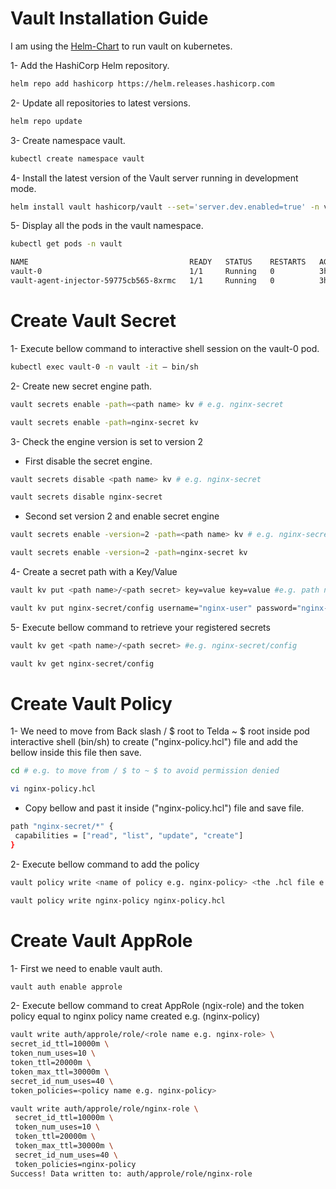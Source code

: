 # Vault Installation Guide

I am using the [Helm-Chart](https://www.vaultproject.io/docs/platform/k8s/helm) to run vault on kubernetes.

1- Add the HashiCorp Helm repository.

```bash
helm repo add hashicorp https://helm.releases.hashicorp.com
```
2- Update all repositories to latest versions.

```bash
helm repo update
```

3- Create namespace vault.

```bash
kubectl create namespace vault
```

4- Install the latest version of the Vault server running in development mode.

```bash
helm install vault hashicorp/vault --set='server.dev.enabled=true' -n vault
```
5- Display all the pods in the vault namespace.

```bash
kubectl get pods -n vault
```
```sh
NAME                                    READY   STATUS    RESTARTS   AGE
vault-0                                 1/1     Running   0          3h8m
vault-agent-injector-59775cb565-8xrmc   1/1     Running   0          3h8m
```

# Create Vault Secret

1- Execute bellow command to interactive shell session on the vault-0 pod.

```bash
kubectl exec vault-0 -n vault -it – bin/sh
```

2- Create new secret engine path.

```bash
vault secrets enable -path=<path name> kv # e.g. nginx-secret
```

```bash
vault secrets enable -path=nginx-secret kv 
```

3- Check the engine version is set to version 2

- First disable the secret engine.

```bash
vault secrets disable <path name> kv # e.g. nginx-secret
```
```bash
vault secrets disable nginx-secret
```
    
- Second set version 2 and enable secret engine
  
```bash
vault secrets enable -version=2 -path=<path name> kv # e.g. nginx-secret
```
    
```bash
vault secrets enable -version=2 -path=nginx-secret kv 
```

4- Create a secret path with a Key/Value

```bash
vault kv put <path name>/<path secret> key=value key=value #e.g. path name:(nginx-secret) path secret:(config) key & value username="nginx-user" password="nginx-password"
```

```bash
vault kv put nginx-secret/config username="nginx-user" password="nginx-password"
```

5- Execute bellow command to retrieve your registered secrets

```bash
vault kv get <path name>/<path secret> #e.g. nginx-secret/config
```

```bash
vault kv get nginx-secret/config
```

# Create Vault Policy

1- We need to move from Back slash / $ root to Telda ~ $ root inside pod interactive shell (bin/sh) to create ("nginx-policy.hcl") file and add the bellow inside this file then save.

```bash
cd # e.g. to move from / $ to ~ $ to avoid permission denied 
```

```bash
vi nginx-policy.hcl
```
- Copy bellow and past it inside ("nginx-policy.hcl") file and save file.

```bash
path "nginx-secret/*" {
 capabilities = ["read", "list", "update", "create"]
}

```

2- Execute bellow command to add the policy 

```bash
vault policy write <name of policy e.g. nginx-policy> <the .hcl file e.g. nginx-policy.hcl> 
```

```bash
vault policy write nginx-policy nginx-policy.hcl
```

# Create Vault AppRole

1- First we need to enable vault auth.

```bash
vault auth enable approle
```

2- Execute bellow command to creat AppRole (ngix-role) and the token policy equal to nginx policy name created e.g. (nginx-policy)

```bash
vault write auth/approle/role/<role name e.g. nginx-role> \
secret_id_ttl=10000m \
token_num_uses=10 \
token_ttl=20000m \
token_max_ttl=30000m \
secret_id_num_uses=40 \
token_policies=<policy name e.g. nginx-policy>
```

```bash
vault write auth/approle/role/nginx-role \
 secret_id_ttl=10000m \
 token_num_uses=10 \
 token_ttl=20000m \
 token_max_ttl=30000m \
 secret_id_num_uses=40 \
 token_policies=nginx-policy
Success! Data written to: auth/approle/role/nginx-role
```














